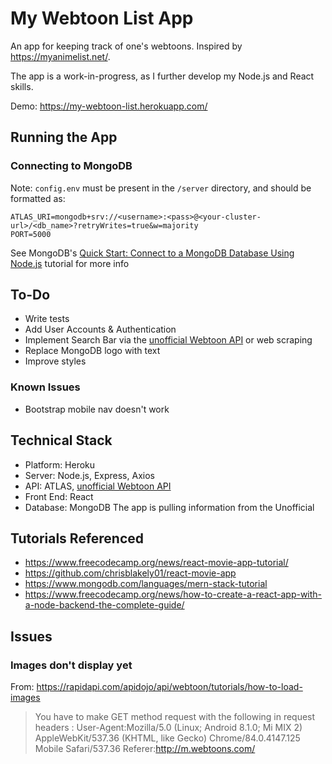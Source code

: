 # My Webtoon List App

An app for keeping track of one's webtoons. Inspired by <https://myanimelist.net/>.

The app is a work-in-progress, as I further develop my Node.js and React skills.

Demo: <https://my-webtoon-list.herokuapp.com/>

## Running the App

### Connecting to MongoDB

Note: `config.env` must be present in the `/server` directory, and should be formatted as:

```
ATLAS_URI=mongodb+srv://<username>:<pass>@<your-cluster-url>/<db_name>?retryWrites=true&w=majority
PORT=5000
```

See MongoDB's [Quick Start: Connect to a MongoDB Database Using Node.js](https://www.mongodb.com/blog/post/quick-start-nodejs-mongodb-how-to-get-connected-to-your-database) tutorial for more info

## To-Do

* Write tests
* Add User Accounts & Authentication
* Implement Search Bar via the [unofficial Webtoon API](https://rapidapi.com/apidojo/api/webtoon/) or web scraping
* Replace MongoDB logo with text
* Improve styles

### Known Issues

* Bootstrap mobile nav doesn't work

## Technical Stack

* Platform: Heroku
* Server: Node.js, Express, Axios
* API: ATLAS, [unofficial Webtoon API](https://rapidapi.com/apidojo/api/webtoon/)
* Front End: React
* Database: MongoDB
The app is pulling information from the Unofficial

## Tutorials Referenced

* https://www.freecodecamp.org/news/react-movie-app-tutorial/
* https://github.com/chrisblakely01/react-movie-app
* https://www.mongodb.com/languages/mern-stack-tutorial
* https://www.freecodecamp.org/news/how-to-create-a-react-app-with-a-node-backend-the-complete-guide/

## Issues

### Images don't display yet

From: https://rapidapi.com/apidojo/api/webtoon/tutorials/how-to-load-images

> You have to make GET method request with the following in request headers :
> User-Agent:Mozilla/5.0 (Linux; Android 8.1.0; Mi MIX 2) AppleWebKit/537.36 (KHTML, like Gecko) Chrome/84.0.4147.125 Mobile Safari/537.36
> Referer:http://m.webtoons.com/

